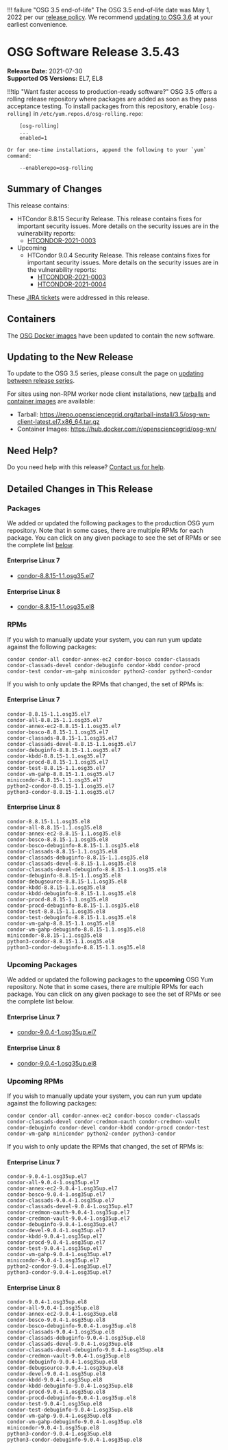 !!! failure "OSG 3.5 end-of-life"
    The OSG 3.5 end-of-life date was May 1, 2022 per our
    [release policy](https://opensciencegrid.org/technology/policy/release-series/).
    We recommend
    [updating to OSG 3.6](../updating-to-osg-36.md)
    at your earliest convenience.

OSG Software Release 3.5.43
===========================

**Release Date:** 2021-07-30  
**Supported OS Versions:** EL7, EL8

!!!tip "Want faster access to production-ready software?"
    OSG 3.5 offers a rolling release repository where packages are added as soon as they pass acceptance testing.
    To install packages from this repository, enable `[osg-rolling]` in `/etc/yum.repos.d/osg-rolling.repo`:

        [osg-rolling]
        ...
        enabled=1

    Or for one-time installations, append the following to your `yum` command:

        --enablerepo=osg-rolling

Summary of Changes
------------------

This release contains:

-   HTCondor 8.8.15 Security Release. This release contains fixes for important security issues. More details on the security issues are in the vulnerability reports:
    -   [HTCONDOR-2021-0003](http://htcondor.org/security/vulnerabilities/HTCONDOR-2021-0003.html)
-   Upcoming
    -   HTCondor 9.0.4 Security Release. This release contains fixes for important security issues. More details on the security issues are in the vulnerability reports:
        -   [HTCONDOR-2021-0003](http://htcondor.org/security/vulnerabilities/HTCONDOR-2021-0003.html)
        -   [HTCONDOR-2021-0004](http://htcondor.org/security/vulnerabilities/HTCONDOR-2021-0004.html)

These
[JIRA tickets](https://opensciencegrid.atlassian.net/issues/?jql=project%20%3D%20SOFTWARE%20AND%20fixVersion%20in%20(3.5.43%2C3.5.43-upcoming)%20ORDER%20BY%20priority%20DESC%2C%20key%20DESC)
were addressed in this release.

Containers
----------

The [OSG Docker images](https://hub.docker.com/u/opensciencegrid/) have been updated to contain the new software.

Updating to the New Release
---------------------------

To update to the OSG 3.5 series, please consult the page on
[updating between release series](../updating-to-osg-35.md).

For sites using non-RPM worker node client installations, new [tarballs](../../worker-node/install-wn-tarball.md) and
[container images](../../worker-node/using-wn-containers.md) are available:

- Tarball: <https://repo.opensciencegrid.org/tarball-install/3.5/osg-wn-client-latest.el7.x86_64.tar.gz>
- Container Images: <https://hub.docker.com/r/opensciencegrid/osg-wn/>

Need Help?
----------

Do you need help with this release? [Contact us for help](../../common/help.md).

Detailed Changes in This Release
--------------------------------

### Packages

We added or updated the following packages to the production OSG yum repository.
Note that in some cases, there are multiple RPMs for each package.
You can click on any given package to see the set of RPMs or see the complete list [below](#rpms).

#### Enterprise Linux 7

-   [condor-8.8.15-1.1.osg35.el7](https://koji.chtc.wisc.edu/koji/search?match=glob&type=build&terms=condor-8.8.15-1.1.osg35.el7)

#### Enterprise Linux 8

-   [condor-8.8.15-1.1.osg35.el8](https://koji.chtc.wisc.edu/koji/search?match=glob&type=build&terms=condor-8.8.15-1.1.osg35.el8)

### RPMs

If you wish to manually update your system, you can run yum update against the following packages:

    condor condor-all condor-annex-ec2 condor-bosco condor-classads condor-classads-devel condor-debuginfo condor-kbdd condor-procd condor-test condor-vm-gahp minicondor python2-condor python3-condor 

If you wish to only update the RPMs that changed, the set of RPMs is:

#### Enterprise Linux 7

``` file
condor-8.8.15-1.1.osg35.el7
condor-all-8.8.15-1.1.osg35.el7
condor-annex-ec2-8.8.15-1.1.osg35.el7
condor-bosco-8.8.15-1.1.osg35.el7
condor-classads-8.8.15-1.1.osg35.el7
condor-classads-devel-8.8.15-1.1.osg35.el7
condor-debuginfo-8.8.15-1.1.osg35.el7
condor-kbdd-8.8.15-1.1.osg35.el7
condor-procd-8.8.15-1.1.osg35.el7
condor-test-8.8.15-1.1.osg35.el7
condor-vm-gahp-8.8.15-1.1.osg35.el7
minicondor-8.8.15-1.1.osg35.el7
python2-condor-8.8.15-1.1.osg35.el7
python3-condor-8.8.15-1.1.osg35.el7
```

#### Enterprise Linux 8

``` file
condor-8.8.15-1.1.osg35.el8
condor-all-8.8.15-1.1.osg35.el8
condor-annex-ec2-8.8.15-1.1.osg35.el8
condor-bosco-8.8.15-1.1.osg35.el8
condor-bosco-debuginfo-8.8.15-1.1.osg35.el8
condor-classads-8.8.15-1.1.osg35.el8
condor-classads-debuginfo-8.8.15-1.1.osg35.el8
condor-classads-devel-8.8.15-1.1.osg35.el8
condor-classads-devel-debuginfo-8.8.15-1.1.osg35.el8
condor-debuginfo-8.8.15-1.1.osg35.el8
condor-debugsource-8.8.15-1.1.osg35.el8
condor-kbdd-8.8.15-1.1.osg35.el8
condor-kbdd-debuginfo-8.8.15-1.1.osg35.el8
condor-procd-8.8.15-1.1.osg35.el8
condor-procd-debuginfo-8.8.15-1.1.osg35.el8
condor-test-8.8.15-1.1.osg35.el8
condor-test-debuginfo-8.8.15-1.1.osg35.el8
condor-vm-gahp-8.8.15-1.1.osg35.el8
condor-vm-gahp-debuginfo-8.8.15-1.1.osg35.el8
minicondor-8.8.15-1.1.osg35.el8
python3-condor-8.8.15-1.1.osg35.el8
python3-condor-debuginfo-8.8.15-1.1.osg35.el8
```

### Upcoming Packages

We added or updated the following packages to the **upcoming** OSG Yum repository.
Note that in some cases, there are multiple RPMs for each package.
You can click on any given package to see the set of RPMs or see the complete list below.

#### Enterprise Linux 7

-   [condor-9.0.4-1.osg35up.el7](https://koji.chtc.wisc.edu/koji/search?match=glob&type=build&terms=condor-9.0.4-1.osg35up.el7)

#### Enterprise Linux 8

-   [condor-9.0.4-1.osg35up.el8](https://koji.chtc.wisc.edu/koji/search?match=glob&type=build&terms=condor-9.0.4-1.osg35up.el8)

### Upcoming RPMs

If you wish to manually update your system, you can run yum update against the following packages:

    condor condor-all condor-annex-ec2 condor-bosco condor-classads condor-classads-devel condor-credmon-oauth condor-credmon-vault condor-debuginfo condor-devel condor-kbdd condor-procd condor-test condor-vm-gahp minicondor python2-condor python3-condor 

If you wish to only update the RPMs that changed, the set of RPMs is:

#### Enterprise Linux 7

``` file
condor-9.0.4-1.osg35up.el7
condor-all-9.0.4-1.osg35up.el7
condor-annex-ec2-9.0.4-1.osg35up.el7
condor-bosco-9.0.4-1.osg35up.el7
condor-classads-9.0.4-1.osg35up.el7
condor-classads-devel-9.0.4-1.osg35up.el7
condor-credmon-oauth-9.0.4-1.osg35up.el7
condor-credmon-vault-9.0.4-1.osg35up.el7
condor-debuginfo-9.0.4-1.osg35up.el7
condor-devel-9.0.4-1.osg35up.el7
condor-kbdd-9.0.4-1.osg35up.el7
condor-procd-9.0.4-1.osg35up.el7
condor-test-9.0.4-1.osg35up.el7
condor-vm-gahp-9.0.4-1.osg35up.el7
minicondor-9.0.4-1.osg35up.el7
python2-condor-9.0.4-1.osg35up.el7
python3-condor-9.0.4-1.osg35up.el7
```

#### Enterprise Linux 8

``` file
condor-9.0.4-1.osg35up.el8
condor-all-9.0.4-1.osg35up.el8
condor-annex-ec2-9.0.4-1.osg35up.el8
condor-bosco-9.0.4-1.osg35up.el8
condor-bosco-debuginfo-9.0.4-1.osg35up.el8
condor-classads-9.0.4-1.osg35up.el8
condor-classads-debuginfo-9.0.4-1.osg35up.el8
condor-classads-devel-9.0.4-1.osg35up.el8
condor-classads-devel-debuginfo-9.0.4-1.osg35up.el8
condor-credmon-vault-9.0.4-1.osg35up.el8
condor-debuginfo-9.0.4-1.osg35up.el8
condor-debugsource-9.0.4-1.osg35up.el8
condor-devel-9.0.4-1.osg35up.el8
condor-kbdd-9.0.4-1.osg35up.el8
condor-kbdd-debuginfo-9.0.4-1.osg35up.el8
condor-procd-9.0.4-1.osg35up.el8
condor-procd-debuginfo-9.0.4-1.osg35up.el8
condor-test-9.0.4-1.osg35up.el8
condor-test-debuginfo-9.0.4-1.osg35up.el8
condor-vm-gahp-9.0.4-1.osg35up.el8
condor-vm-gahp-debuginfo-9.0.4-1.osg35up.el8
minicondor-9.0.4-1.osg35up.el8
python3-condor-9.0.4-1.osg35up.el8
python3-condor-debuginfo-9.0.4-1.osg35up.el8
```
